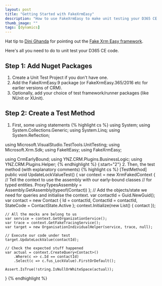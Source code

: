 ```yaml
---
layout: post
title: "Getting Started with FakeXrmEasy"
description: "How to use FakeXrmEasy to make unit testing your D365 CE easier and faster."
thumb_image: ""
tags: [dynamics]
---
```


Hat tip to [Dini Ghanda](https://www.linkedin.com/in/dini-ganda-23b28376/?originalSubdomain=nz) for pointing out the [Fake Xrm Easy framework](https://dynamicsvalue.com/home).

Here's all you need to do to unit test your D365 CE code.

## Step 1: Add Nuget Packages
1. Create a Unit Test Project if you don't have one.
2. Add the FakeXrmEasy.9 package (or FakeXrmEasy.365/2016 etc for earlier versions of CRM).
3. Optionally, add your choice of test framework/runner packages (like NUnit or XUnit).

## Step 2: Create a Test Method
1. First, some using statements
{% highlight cs %}
using System;
using System.Collections.Generic;
using System.Linq;
using System.Reflection;

using Microsoft.VisualStudio.TestTools.UnitTesting;
using Microsoft.Xrm.Sdk;
using FakeItEasy;
using FakeXrmEasy;

using CrmEarlyBound;
using YNZ.CRM.Plugins.BusinessLogic;
using YNZ.CRM.Plugins.Helper;
{% endhighlight %}
{:start="2"}
2. Then, the test method (with explanatory comments)
{% highlight cs %}
[TestMethod]
public void UpdateLockValueTest()
{
    var context = new XrmFakedContext
    {
        // Tell the context to use the assembly with our early-bound classes
        // for typed entities.
        ProxyTypesAssembly = Assembly.GetAssembly(typeof(Contact))
    };
    // Add the objects/state we need for queries and initialise the context.
    var contactId = Guid.NewGuid();
    var contact = new Contact
    {
        Id = contactId,
        ContactId = contactId,
        StateCode = ContactState.Active
    };
    context.Initialize(new List<Entity>() { contact });

    // All the mocks are belong to us
    var service = context.GetOrganizationService();
    var trace = context.GetFakeTracingService();
    var target = new OrganisationIndividualHelper(service, trace, null);

    // Execute our code under test
    target.UpdateLockValue(contactId);

    // Check the expected stuff happened
    var actual = context.CreateQuery<Contact>()
        .Where(c => c.Id == contactId)
        .Select(c => c.fus_LockValue).FirstOrDefault();

    Assert.IsTrue(!string.IsNullOrWhiteSpace(actual));
}
{% endhighlight %}
